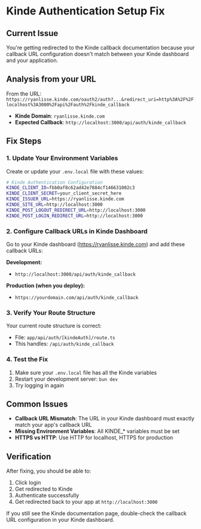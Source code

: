 # Kinde Authentication Setup Fix

## Current Issue
You're getting redirected to the Kinde callback documentation because your callback URL configuration doesn't match between your Kinde dashboard and your application.

## Analysis from your URL
From the URL: `https://ryanlisse.kinde.com/oauth2/auth?...&redirect_uri=http%3A%2F%2Flocalhost%3A3000%2Fapi%2Fauth%2Fkinde_callback`

- **Kinde Domain**: `ryanlisse.kinde.com`
- **Expected Callback**: `http://localhost:3000/api/auth/kinde_callback`

## Fix Steps

### 1. Update Your Environment Variables
Create or update your `.env.local` file with these values:

```bash
# Kinde Authentication Configuration
KINDE_CLIENT_ID=fbb0af8c62ad42e7884cf146631002c3
KINDE_CLIENT_SECRET=your_client_secret_here
KINDE_ISSUER_URL=https://ryanlisse.kinde.com
KINDE_SITE_URL=http://localhost:3000
KINDE_POST_LOGOUT_REDIRECT_URL=http://localhost:3000
KINDE_POST_LOGIN_REDIRECT_URL=http://localhost:3000
```

### 2. Configure Callback URLs in Kinde Dashboard

Go to your Kinde dashboard (https://ryanlisse.kinde.com) and add these callback URLs:

**Development:**
- `http://localhost:3000/api/auth/kinde_callback`

**Production (when you deploy):**
- `https://yourdomain.com/api/auth/kinde_callback`

### 3. Verify Your Route Structure

Your current route structure is correct:
- File: `app/api/auth/[kindeAuth]/route.ts`
- This handles: `/api/auth/kinde_callback`

### 4. Test the Fix

1. Make sure your `.env.local` file has all the Kinde variables
2. Restart your development server: `bun dev`
3. Try logging in again

## Common Issues

- **Callback URL Mismatch**: The URL in your Kinde dashboard must exactly match your app's callback URL
- **Missing Environment Variables**: All KINDE_* variables must be set
- **HTTPS vs HTTP**: Use HTTP for localhost, HTTPS for production

## Verification

After fixing, you should be able to:
1. Click login
2. Get redirected to Kinde
3. Authenticate successfully
4. Get redirected back to your app at `http://localhost:3000`

If you still see the Kinde documentation page, double-check the callback URL configuration in your Kinde dashboard.
